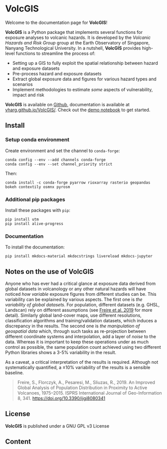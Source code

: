 # VolcGIS

Welcome to the documentation page for **VolcGIS**!

**VolcGIS** is a Python package that implements several functions for exposure analyses to volcanic hazards. It is developed by the *Volcanic Hazards and Risk Group* group at the Earth Observatory of Singapore, Nanyang Technological University. In a nutshell, **VolcGIS** provides high-level functions to streamline the process of:

- Setting up a GIS to fully exploit the spatial relationship between hazard and exposure datasets
- Pre-process hazard and exposure datasets
- Extract global exposure data and figures for various hazard types and scenarios
- Implement methodologies to estimate *some* aspects of vulnerability, impact and risk

**VolcGIS** is available on [Github](https://github.com/vharg/VolcGIS), documentation is available at [vharg.github.io/VolcGIS/](https://vharg.github.io/VolcGIS/). Check out the [demo notebook](https://vharg.github.io/VolcGIS/MASTER_example/) to get started.

## Install

### Setup conda environment

Create environment and set the channel to `conda-forge`:

```
conda config --env --add channels conda-forge
conda config --env --set channel_priority strict
```

Then:

```
conda install -c conda-forge pyarrow rioxarray rasterio geopandas bokeh contextily osmnx pyrosm
```

### Additional pip packages

Install these packages with `pip`:

```
pip install utm
pip install alive-progress
```

### Documentation

To install the documentation:

```
pip install mkdocs-material mkdocstrings livereload mkdocs-jupyter
```

## Notes on the use of VolcGIS

Anyone who has ever had a critical glance at exposure data derived from global datasets in volcanology or any other natural hazards will have noticed *how variable* exposure figures from different studies can be. This variability can be explained by various aspects. The first one is *the variability of global datasets*. For population, different datasets (e.g. GHSL, Landscan) rely on different assumptions (see [Freire et al. 2019](https://doi.org/10.3390/ijgi8080341) for more detail). Similarly global land-cover maps, use different resolutions, classification algorithms and training/validation datasets, which induces a discrepancy in the results. The second one is *the manipulation of geospatial data* which, through such tasks as re-projection between different coordinate systems and interpolation, add a layer of *noise* to the data. Whereas it is important to keep these operations under as much control as possible, the same population count achieved using two different Python libraries shows a 3-5% variability in the result.

As a caveat, a critical interpretation of the results is required. Although not systematically quantified, a ±10% variability of the results is a sensible baseline.

> Freire, S., Florczyk, A., Pesaresi, M., Sliuzas, R., 2019. An Improved Global Analysis of Population Distribution in Proximity to Active Volcanoes, 1975–2015. ISPRS International Journal of Geo-Information 8, 341. https://doi.org/10.3390/ijgi8080341

## License

**VolcGIS** is published under a GNU GPL v3 License

## Content
